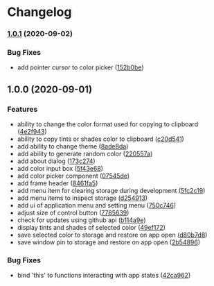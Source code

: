 # Changelog

### [1.0.1](https://github.com/icelam/tints-and-shades/compare/v1.0.0...v1.0.1) (2020-09-02)


### Bug Fixes

* add pointer cursor to color picker ([152b0be](https://github.com/icelam/tints-and-shades/commit/152b0be30db88bdb93ff45f81870fe2e28fb0a4f))

## 1.0.0 (2020-09-01)


### Features

* ability to change the color format used for copying to clipboard ([4e2f943](https://github.com/icelam/tints-and-shades/commit/4e2f943c9bfd813f9a6c19dbf345662b50baf563))
* ability to copy tints or shades color to clipboard ([c20d541](https://github.com/icelam/tints-and-shades/commit/c20d5410a5c9a2204a239de23df785c6ed1003ee))
* add ability to change theme ([8ade8da](https://github.com/icelam/tints-and-shades/commit/8ade8da1d7b6c00a46886b3ae218f90db1f9c2f8))
* add ability to generate random color ([220557a](https://github.com/icelam/tints-and-shades/commit/220557a94d8865ecd0edbad25e4d58d67bf168f2))
* add about dialog ([173c274](https://github.com/icelam/tints-and-shades/commit/173c2745bd0390c8c6d9e2838bdb9b2da42bddbc))
* add color input box ([5f43e68](https://github.com/icelam/tints-and-shades/commit/5f43e68f166912cbbddc5deff1e47168e80d9672))
* add color picker component ([07545de](https://github.com/icelam/tints-and-shades/commit/07545de5de66fdb97a692800702eac5b124a9301))
* add frame header ([8461fa5](https://github.com/icelam/tints-and-shades/commit/8461fa5eb1d2f198017cd5968373d11eaa177d94))
* add menu item for clearing storage during development ([5fc2c19](https://github.com/icelam/tints-and-shades/commit/5fc2c199d5cf283f944d0d1ff838b3a7c8e8826e))
* add menu items to inspect storage ([d254913](https://github.com/icelam/tints-and-shades/commit/d254913fa38349aaaf0f86eddf0bbe8b50d45778))
* add ui of application menu and setting menu ([750c746](https://github.com/icelam/tints-and-shades/commit/750c746ba6d2128637ee90ca17e436f508e6552c))
* adjust size of control button ([7785639](https://github.com/icelam/tints-and-shades/commit/7785639211450ade843a7f180872dcf87b0a1305))
* check for updates using github api ([b114a9e](https://github.com/icelam/tints-and-shades/commit/b114a9eea31d856cb6ce10a33e0c52239b060289))
* display tints and shades of selected color ([49ef172](https://github.com/icelam/tints-and-shades/commit/49ef172b57df30bb2ba2d3ebedd02fccf5053fd7))
* save selected color to storage and restore on app open ([d80b7d8](https://github.com/icelam/tints-and-shades/commit/d80b7d8b9fc9b4dacbbd2948e50ead74f17c84cc))
* save window pin to storage and restore on app open ([2b54896](https://github.com/icelam/tints-and-shades/commit/2b548966a6fd2a13e8be7d8db4580818720f8ef2))


### Bug Fixes

* bind 'this' to functions interacting with app states ([42ca962](https://github.com/icelam/tints-and-shades/commit/42ca9628a0f3a5f66279305dc5d3e28c272141a9))
